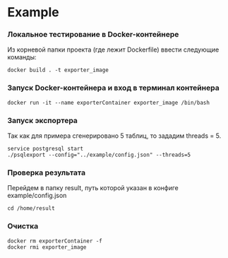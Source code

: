 # Example

### Локальное тестирование в Docker-контейнере
Из корневой папки проекта (где лежит Dockerfile) ввести следующие команды:
```
docker build . -t exporter_image
```

### Запуск Docker-контейнера и вход в терминал контейнера
```
docker run -it --name exporterContainer exporter_image /bin/bash
```

### Запуск экспортера
Так как для примера сгенерировано 5 таблиц, то зададим threads = 5.
```
service postgresql start 
./psqlexport --config="../example/config.json" --threads=5
```

### Проверка результата
Перейдем в папку result, путь которой указан в конфиге example/config.json
```
cd /home/result
```

### Очистка
```
docker rm exporterContainer -f
docker rmi exporter_image
```